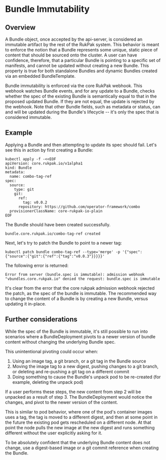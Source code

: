 # Bundle Immutability

## Overview

A Bundle object, once accepted by the api-server, is considered an immutable artifact by the rest of the RukPak system.
This behavior is meant to enforce the notion that a Bundle represents some unique, static piece of content that should
be sourced onto the cluster. A user can have confidence, therefore, that a particular Bundle is pointing to a specific
set of manifests, and cannot be updated without creating a new Bundle. This property is true for both standalone Bundles
and dynamic Bundles created via an embedded BundleTemplate.

Bundle immutability is enforced via the core RukPak webhook. This webhook watches Bundle events, and for any update to a
Bundle, checks whether the spec of the existing Bundle is semantically equal to that in the proposed updated Bundle. If
they are not equal, the update is rejected by the webhook. Note that other Bundle fields, such as metadata or status,
can and will be updated during the Bundle's lifecycle -- it's only the spec that is considered immutable.

## Example

Applying a Bundle and then attempting to update its spec should fail. Let's see this in action by first creating a
Bundle:

```console
kubectl apply -f -<<EOF
apiVersion: core.rukpak.io/v1alpha1
kind: Bundle
metadata:
  name: combo-tag-ref
spec:
  source:
    type: git
    git:
      ref:
        tag: v0.0.2
      repository: https://github.com/operator-framework/combo
  provisionerClassName: core-rukpak-io-plain
EOF
```

The Bundle should have been created successfully.

```console
bundle.core.rukpak.io/combo-tag-ref created
```

Next, let's try to patch the Bundle to point to a newer tag:

```console
kubectl patch bundle combo-tag-ref --type='merge' -p '{"spec":{"source":{"git":{"ref":{"tag":"v0.0.3"}}}}}'
```

The following error is returned:

```console
Error from server (bundle.spec is immutable): admission webhook "vbundles.core.rukpak.io" denied the request: bundle.spec is immutable
```

It's clear from the error that the core rukpak admission webhook rejected the patch, as the spec of the bundle is
immutable. The recommended way to change the content of a Bundle is by creating a new Bundle, versus updating it
in-place.

## Further considerations

While the spec of the Bundle is immutable, it's still possible to run into scenarios where a BundleDeployment pivots to a
newer version of bundle content without changing the underlying Bundle spec.

This unintentional pivoting could occur when:

1. Using an image tag, a git branch, or a git tag in the Bundle source
2. Moving the image tag to a new digest, pushing changes to a git branch, or deleting and re-pushing a git tag on a
   different commit
3. Doing something to cause the Bundle's unpack pod to be re-created (for example, deleting the unpack pod)

If a user performs these steps, the new content from step 2 will be unpacked as a result of step 3. The BundleDeployment
would notice the changes, and pivot to the newer version of the content.

This is similar to pod behavior, where one of the pod's container images uses a tag, the tag is moved to a different
digest, and then at some point in the future the existing pod gets rescheduled on a different node. At that point the
node pulls the new image at the new digest and runs something different without the user explicitly asking for it.

To be absolutely confident that the underlying Bundle content does not change, use a digest-based image or a git commit
reference when creating the Bundle.
